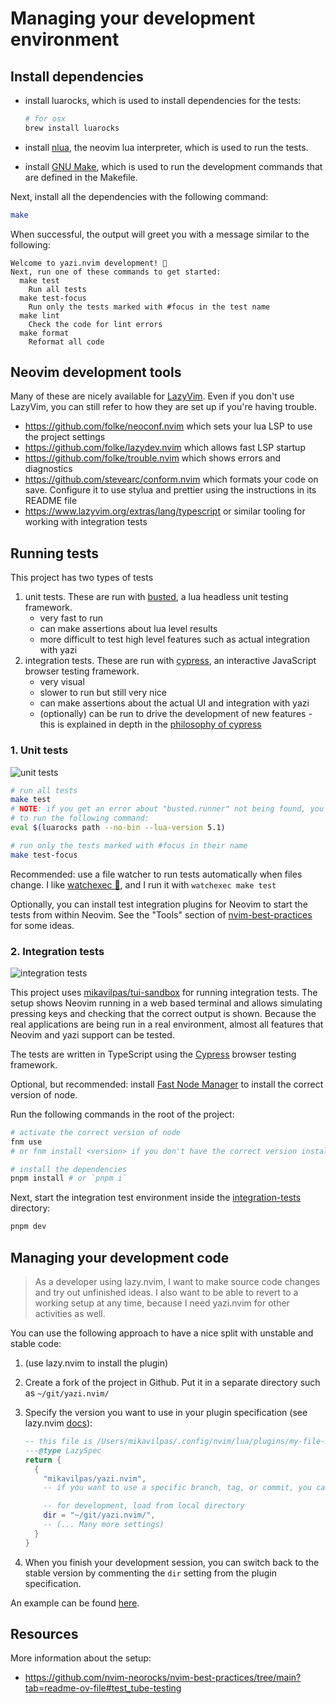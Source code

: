 # Managing your development environment

## Install dependencies

- install luarocks, which is used to install dependencies for the tests:

  ```sh
  # for osx
  brew install luarocks
  ```

- install [nlua](https://github.com/mfussenegger/nlua), the neovim lua
  interpreter, which is used to run the tests.

- install [GNU Make](https://www.gnu.org/software/make/), which is used to run
  the development commands that are defined in the Makefile.

Next, install all the dependencies with the following command:

```sh
make
```

When successful, the output will greet you with a message similar to the
following:

```text
Welcome to yazi.nvim development! 🚀
Next, run one of these commands to get started:
  make test
    Run all tests
  make test-focus
    Run only the tests marked with #focus in the test name
  make lint
    Check the code for lint errors
  make format
    Reformat all code
```

## Neovim development tools

Many of these are nicely available for [LazyVim](https://www.lazyvim.org/). Even
if you don't use LazyVim, you can still refer to how they are set up if you're
having trouble.

- <https://github.com/folke/neoconf.nvim> which sets your lua LSP to use the
  project settings
- <https://github.com/folke/lazydev.nvim> which allows fast LSP startup
- <https://github.com/folke/trouble.nvim> which shows errors and diagnostics
- <https://github.com/stevearc/conform.nvim> which formats your code on save.
  Configure it to use stylua and prettier using the instructions in its README
  file
- <https://www.lazyvim.org/extras/lang/typescript> or similar tooling for
  working with integration tests

## Running tests

This project has two types of tests

1. unit tests. These are run with
   [busted](https://github.com/lunarmodules/busted), a lua headless unit testing
   framework.
   - very fast to run
   - can make assertions about lua level results
   - more difficult to test high level features such as actual integration with
     yazi
2. integration tests. These are run with [cypress](https://www.cypress.io/), an
   interactive JavaScript browser testing framework.
   - very visual
   - slower to run but still very nice
   - can make assertions about the actual UI and integration with yazi
   - (optionally) can be run to drive the development of new features - this is
     explained in depth in the
     [philosophy of cypress](https://www.cypress.io/how-it-works)

### 1. Unit tests

![unit tests](https://github.com/mikavilpas/yazi.nvim/assets/300791/2cbc89e3-6933-4ccc-aadd-a92e42d78b37)

```sh
# run all tests
make test
# NOTE: if you get an error about "busted.runner" not being found, you may need
# to run the following command:
eval $(luarocks path --no-bin --lua-version 5.1)

# run only the tests marked with #focus in their name
make test-focus
```

Recommended: use a file watcher to run tests automatically when files change. I
like [watchexec 🦀](https://github.com/watchexec/watchexec), and I run it with
`watchexec make test`

Optionally, you can install test integration plugins for Neovim to start the
tests from within Neovim. See the "Tools" section of
[nvim-best-practices](https://github.com/nvim-neorocks/nvim-best-practices/tree/main?tab=readme-ov-file#hammer_and_wrench-tools-3)
for some ideas.

### 2. Integration tests

![integration tests](https://github.com/mikavilpas/yazi.nvim/assets/300791/817ccb3f-725b-4830-b5e0-d99a9b87ad26)

This project uses
[mikavilpas/tui-sandbox](https://github.com/mikavilpas/tui-sandbox) for running
integration tests. The setup shows Neovim running in a web based terminal and
allows simulating pressing keys and checking that the correct output is shown.
Because the real applications are being run in a real environment, almost all
features that Neovim and yazi support can be tested.

The tests are written in TypeScript using the [Cypress](https://www.cypress.io/)
browser testing framework.

Optional, but recommended: install
[Fast Node Manager](https://github.com/Schniz/fnm) to install the correct
version of node.

Run the following commands in the root of the project:

```sh
# activate the correct version of node
fnm use
# or fnm install <version> if you don't have the correct version installed

# install the dependencies
pnpm install # or `pnpm i`
```

Next, start the integration test environment inside the
[integration-tests](../../integration-tests/) directory:

```sh
pnpm dev
```

## Managing your development code

> As a developer using lazy.nvim, I want to make source code changes and try out
> unfinished ideas. I also want to be able to revert to a working setup at any
> time, because I need yazi.nvim for other activities as well.

You can use the following approach to have a nice split with unstable and stable
code:

1. (use lazy.nvim to install the plugin)
2. Create a fork of the project in Github. Put it in a separate directory such
   as `~/git/yazi.nvim/`
3. Specify the version you want to use in your plugin specification (see
   lazy.nvim [docs](https://github.com/folke/lazy.nvim)):

   ```lua
   -- this file is /Users/mikavilpas/.config/nvim/lua/plugins/my-file-manager.lua
   ---@type LazySpec
   return {
     {
       "mikavilpas/yazi.nvim",
       -- if you want to use a specific branch, tag, or commit, you can specify it too

       -- for development, load from local directory
       dir = "~/git/yazi.nvim/",
       -- (... Many more settings)
     }
   }
   ```

4. When you finish your development session, you can switch back to the stable
   version by commenting the `dir` setting from the plugin specification.

An example can be found
[here](https://github.com/mikavilpas/dotfiles/blob/75e070ce6ac45b7ed8ac4c818f77abadbdd4b152/.config/nvim/lua/plugins/my-file-manager.lua?plain=1#L9).

## Resources

More information about the setup:

- <https://github.com/nvim-neorocks/nvim-best-practices/tree/main?tab=readme-ov-file#test_tube-testing>
